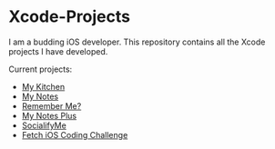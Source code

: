 # Xcode-Projects
I am a budding iOS developer. This repository contains all the Xcode projects I have developed.

Current projects:
- [My Kitchen](/My%20Kitchen)
- [My Notes](/My%20Notes)
- [Remember Me?](/Remember%20Me%3F)
- [My Notes Plus](/MyNotesPlus)
- [SocialifyMe](/SocialifyMe)
- [Fetch iOS Coding Challenge](/FetchiOSCodingChallenge)
